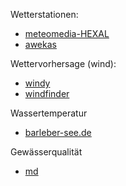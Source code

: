 Wetterstationen:

* [meteomedia-HEXAL](https://wetterstationen.meteomedia.de/?map=Sachsen-Anhalt&station=103630)
* [awekas](https://www.awekas.at/de/map.php?map=wind)

Wettervorhersage (wind):

* [windy](https://www.windy.com/52.222/11.651?52.216,11.662,15)
* [windfinder](https://de.windfinder.com/forecast/magdeburg_barleber_see)

Wassertemperatur
* [barleber-see.de](https://barleber-see.de/)

Gewässerqualität
* [md](https://www.geofachdatenserver.de/de/badegewaesserkarte.html)
